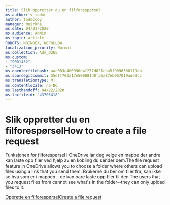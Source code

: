 ```yaml
---
title: Slik oppretter du en filforespørsel
ms.author: v-todmc
author: todmccoy
manager: mnirkhe
ms.date: 04/21/2020
ms.audience: Admin
ms.topic: article
ROBOTS: NOINDEX, NOFOLLOW
localization_priority: Normal
ms.collection: Adm_O365
ms.custom:
- "9001432"
- "3413"
ms.openlocfilehash: aac083e400990d4f237d821cba5f9096300119db
ms.sourcegitcommit: 55eff703a17e500681d8fa6a87eb067019ade3cc
ms.translationtype: MT
ms.contentlocale: nb-NO
ms.lasthandoff: 04/22/2020
ms.locfileid: "43705418"
---
```

# <a name="how-to-create-a-file-request"></a><span data-ttu-id="28124-102">Slik oppretter du en filforespørsel</span><span class="sxs-lookup"><span data-stu-id="28124-102">How to create a file request</span></span>

<span data-ttu-id="28124-103">Funksjonen for filforespørsel i OneDrive lar deg velge en mappe der andre kan laste opp filer ved hjelp av en kobling du sender dem.</span><span class="sxs-lookup"><span data-stu-id="28124-103">The file request feature in OneDrive allows you to choose a folder where others can upload files using a link that you send them.</span></span> <span data-ttu-id="28124-104">Brukerne du ber om filer fra, kan ikke se hva som er i mappen – de kan bare laste opp filer til den.</span><span class="sxs-lookup"><span data-stu-id="28124-104">The users that you request files from cannot see what's in the folder--they can only upload files to it.</span></span>

[<span data-ttu-id="28124-105">Opprette en filforespørsel</span><span class="sxs-lookup"><span data-stu-id="28124-105">Create a file request</span></span>](https://support.office.com/article/create-a-file-request-f54aa7f8-2589-4421-b351-d415fc3b83af)